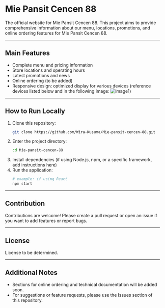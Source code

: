 # Mie Pansit Cencen 88

The official website for Mie Pansit Cencen 88. This project aims to provide comprehensive information about our menu, locations, promotions, and online ordering features for Mie Pansit Cencen 88.

---

## Main Features

- Complete menu and pricing information
- Store locations and operating hours
- Latest promotions and news
- Online ordering (to be added)
- Responsive design: optimized display for various devices (reference devices listed below and in the following image: ![image1](image1))

---

## How to Run Locally

1. Clone this repository:
    ```bash
    git clone https://github.com/Wira-Kusuma/Mie-pansit-cencen-88.git
    ```
2. Enter the project directory:
    ```bash
    cd Mie-pansit-cencen-88
    ```
3. Install dependencies (if using Node.js, npm, or a specific framework, add instructions here)
4. Run the application:
    ```bash
    # example: if using React
    npm start
    ```

---

## Contribution

Contributions are welcome! Please create a pull request or open an issue if you want to add features or report bugs.

---

## License

License to be determined.

---

## Additional Notes

- Sections for online ordering and technical documentation will be added soon.
- For suggestions or feature requests, please use the Issues section of this repository.
